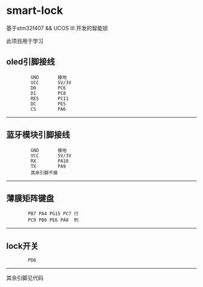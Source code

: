 # smart-lock
基于stm32f407 && UCOS III 开发的智能锁

此项目用于学习

oled引脚接线
 ---------------------------------------------------------------
             GND       接地
             VCC       5V/3V
             D0        PC6
             D1        PC8
             RES       PC11
             DC        PE5
             CS        PA6           
----------------------------------------------------------------

蓝牙模块引脚接线
 ---------------------------------------------------------------
             GND       接地
             VCC       5V/3V
             RX        PA10
             TX        PA9
             其余引脚不接
----------------------------------------------------------------

薄膜矩阵键盘
----------------------------------------------------------------
            PB7 PA4 PG15 PC7 行
            PC9 PB6 PE6 PA8	 列
----------------------------------------------------------------

lock开关 
----------------------------------------------------------------
            PD6
----------------------------------------------------------------

其余引脚见代码
